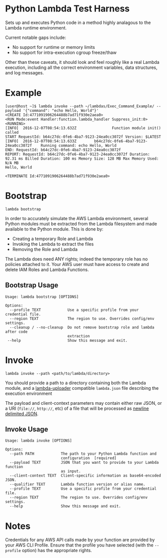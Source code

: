 Python Lambda Test Harness
==========================

Sets up and executes Python code in a method highly analagous to the Lambda runtime environment.

Current notable gaps include:
* No support for runtime or memory limits
* No support for intra-execution cgroup freeze/thaw

Other than these caveats, it should look and feel roughly like a real Lambda execution, including all the correct environment variables, data structures, and log messages.


Example
=======

```
[user@host ~]$ lambda invoke --path ~/lambdas/Exec_Command_Example/ --payload '{"command": "echo Hello, World"}'
<CREATE Id:4771091906264488b7ad71f930e2aea0>
<RUN Mode:event Handler:function.lambda_handler Suppress_init:0>
<RUNNING>
[INFO]  2016-12-07T08:54:13.632Z                Function module init() called
START RequestId: b64c27dc-0fe6-4ba7-9123-24ea0cc3072f Version: $LATEST
[INFO]  2016-12-07T08:54:13.633Z        b64c27dc-0fe6-4ba7-9123-24ea0cc3072f    Running command: echo Hello, World
END: RequestId: b64c27dc-0fe6-4ba7-9123-24ea0cc3072f
REPORT: RequestId: b64c27dc-0fe6-4ba7-9123-24ea0cc3072f Duration: 92.31 ms Billed Duration: 100 ms Memory Size: 128 MB Max Memory Used: N/A MB
Hello, World

<TERMINATE Id:4771091906264488b7ad71f930e2aea0>
```

Bootstrap
=========

`lambda bootstrap`

In order to accurately simulate the AWS Lambda environment, several Python modules must be extracted from the Lambda filesystem and made available to the Python module. This is done by:
* Creating a temporary Role and Lambda
* Invoking the Lambda to extract the files
* Removing the Role and Lambda

The Lambda does need ANY rights; indeed the temporary role has no policies attached to it. Your AWS user must have access to create and delete IAM Roles and Lambda Functions.

Bootstrap Usage
---------------

```
Usage: lambda bootstrap [OPTIONS]

Options:
  --profile TEXT            Use a specific profile from your credential file.
  --region TEXT             The region to use. Overrides config/env settings.
  --cleanup / --no-cleanup  Do not remove bootstrap role and lambda after code
                            extraction
 --help                     Show this message and exit.
```

Invoke
======

`lambda invoke --path <path/to/lambda/directory>`

You should provide a path to a directory containing both the Lambda module, and a [lambda-uploader](https://github.com/rackerlabs/lambda-uploader) compatible `lambda.json` file describing the execution environment

The payload and client-context parameters may contain either raw JSON, or a URI (`file://`, `http://`, etc) of a file that will be processed as [newline delimited JSON](http://specs.okfnlabs.org/ndjson/index.html).

Invoke Usage
------------

```
Usage: lambda invoke [OPTIONS]

Options:
  --path PATH            The path to your Python Lambda function and
                         configuration  [required]
  --payload TEXT         JSON that you want to provide to your Lambda function
                         as input.
  --client-context TEXT  Client-specific information as base64-encoded JSON.
  --qualifier TEXT       Lambda function version or alias name.
  --profile TEXT         Use a specific profile from your credential file.
  --region TEXT          The region to use. Overrides config/env settings.
  --help                 Show this message and exit.
```

Notes
=====

Credentials for any AWS API calls made by your function are provided by your AWS CLI Profile. Ensure that the profile you have selected (with the `--profile` option) has the appropriate rights.

